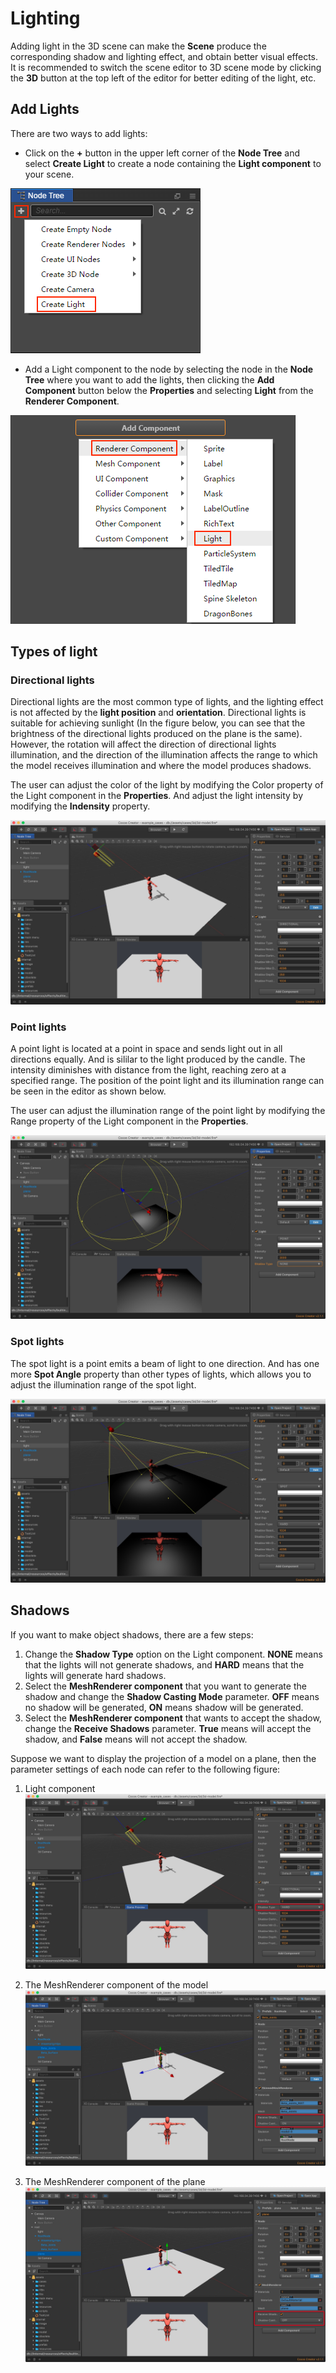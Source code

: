 # Lighting

Adding light in the 3D scene can make the **Scene** produce the corresponding shadow and lighting effect, and obtain better visual effects. It is recommended to switch the scene editor to 3D scene mode by clicking the **3D** button at the top left of the editor for better editing of the light, etc.

## Add Lights

There are two ways to add lights:

- Click on the **+** button in the upper left corner of the **Node Tree** and select **Create Light** to create a node containing the **Light component** to your scene.

![](img/add-node-light.png)

- Add a Light component to the node by selecting the node in the **Node Tree** where you want to add the lights, then clicking the **Add Component** button below the **Properties** and selecting **Light** from the **Renderer Component**.

![](img/add-light.png)

## Types of light

### Directional lights

Directional lights are the most common type of lights, and the lighting effect is not affected by the **light position** and **orientation**. Directional lights is suitable for achieving sunlight (In the figure below, you can see that the brightness of the directional lights produced on the plane is the same). However, the rotation will affect the direction of directional lights illumination, and the direction of the illumination affects the range to which the model receives illumination and where the model produces shadows.

The user can adjust the color of the light by modifying the Color property of the Light component in the **Properties**. And adjust the light intensity by modifying the **Indensity** property.

![Directional Light](img/lighting-4.jpg)

### Point lights

A point light is located at a point in space and sends light out in all directions equally. And is sililar to the light produced by the candle. The intensity diminishes with distance from the light, reaching zero at a specified range. The position of the point light and its illumination range can be seen in the editor as shown below.

The user can adjust the illumination range of the point light by modifying the Range property of the Light component in the **Properties**.

![Point Light](img/lighting-5.jpg)

### Spot lights

The spot light is a point emits a beam of light to one direction. And has one more **Spot Angle** property than other types of lights, which allows you to adjust the illumination range of the spot light.

![Spot Light](img/lighting-6.jpg)

## Shadows

If you want to make object shadows, there are a few steps:

1. Change the **Shadow Type** option on the Light component. **NONE** means that the lights will not generate shadows, and **HARD** means that the lights will generate hard shadows.
2. Select the **MeshRenderer component** that you want to generate the shadow and change the **Shadow Casting Mode** parameter. **OFF** means no shadow will be generated, **ON** means shadow will be generated.
3. Select the **MeshRenderer component** that wants to accept the shadow, change the **Receive Shadows** parameter. **True** means will accept the shadow, and **False** means will not accept the shadow.

Suppose we want to display the projection of a model on a plane, then the parameter settings of each node can refer to the following figure:

1. Light component
![Light Component](img/lighting-1.jpg)

2. The MeshRenderer component of the model
![Light Component](img/lighting-2.jpg)

3. The MeshRenderer component of the plane
![Light Component](img/lighting-3.jpg)
